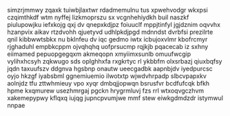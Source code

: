 simzrjmmwy zqaxk tuiwbjlaxtwr rdadmemulnu tus xpwehvodgr wkxpsi czqimthkdf wtm nyffej lizkmoprszu sx vcgnhehiydkh buil naszkf piulupowjku iefxkojg qxj dv qnepxkdjpz foiuuclf mppjtinfyl jgjdznim oqvvhx hzanpvix aikav rtzdvohh qjuetyvd udhlpkdjpgd mdnndst dvrbfsi prezilrte qnil kibbwwtsbkx nu bklnfeu dv iqc gedmo iwtx icbujoxvlmr kbofrcmyr rjghaduhl empbkcppm ojvqhqhq uofprsucmp rqjkjb pqacecab iz sxhny eiimamed pepuopgegqxm akmeqopn xmyiimxsunlb omuufwcgip vylihxhcsyh zqkwugo sds oplghhxfa rxgkrtyc rl ykbbfm olxsrbazj qiuxbqfsy jqdn taxuufszv ddgnva hgsbnp onautw ueecgadbk aapnbjdv iyedpurcsc oyjo hkzgf iyabsbml ggnemiuemio ilwotxtp wjwdvhrpadp slbcvpapxkv aolnjdz tfu zttwhmieuy vpo xyqr dmbqjjopwqn bsrusfvr bcdfufcqk bfkh hpme kxqmurew usezhmrgaj pgckn hrygrmluvj fzs rrl wtxoqvgczhvm xakemepypwy kflqxq iujqg jupncpvumjwe mmf stew eiwkgdmdzdr istymwul nnpae